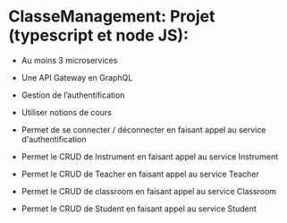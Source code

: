 # ClasseManagement:  Projet  (typescript et node JS):
- Au moins 3 microservices
- Une API Gateway en GraphQL
- Gestion de l’authentification
- Utiliser notions de cours

- Permet de se connecter / déconnecter en faisant appel au service d'authentification
- Permet le CRUD de Instrument  en faisant appel au service Instrument
- Permet le CRUD de Teacher  en faisant appel au service Teacher
- Permet le CRUD de classroom  en faisant appel au service Classroom
- Permet le CRUD de Student  en faisant appel au service Student

